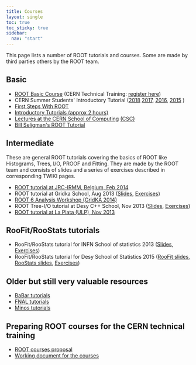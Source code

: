 ```yaml
---
title: Courses
layout: single
toc: true
toc_sticky: true
sidebar:
  nav: "start"
---
```


This page lists a number of ROOT tutorials and courses. Some are made by third parties others by the ROOT team.

## <a id="Basic" name="Basic"></a>Basic

*   [ROOT Basic Course](https://github.com/root-project/training/tree/master/BasicCourse) (CERN Technical Training: [register here](https://lms.cern.ch/ekp/servlet/ekp?TX=STRUCTUREDCATALOG&CAT=EKP000000464)) 
*   CERN Summer Students' Introductory Tutorial ([2018](https://indico.cern.ch/event/734958/) [2017](https://indico.cern.ch/event/648140/), [2016](https://indico.cern.ch/event/536772/), [2015](https://indico.cern.ch/event/395198/) )
*   [First Steps With ROOT](/node/3057)
*   [Introductory Tutorials (approx 2 hours)](/node/2121)
*   [Lectures at the CERN School of Computing](http://root.cern.ch/download/ROOT_CSC11-Handout.pdf) [(CSC)](http://csc.web.cern.ch/CSC/)
*   [Bill Seligman's ROOT Tutorial](http://www.nevis.columbia.edu/~seligman/root-class)

## <a id="Intermediate" name="Intermediate"></a>Intermediate

These are general ROOT tutorials covering the basics of ROOT like Histograms, Trees,  I/O, PROOF and Fitting. They are made by the ROOT team and consists of slides and a series of exercises described in corresponding TWIKI pages. 

*   [ROOT tutorial at JRC-IRMM, Belgium, Feb 2014](https://twiki.cern.ch/twiki/bin/view/Main/RootIRMMTutorial2013)
*   ROOT tutorial at Gridka School, Aug 2013 ([Slides](https://indico.scc.kit.edu/indico/getFile.py/access?contribId=29&sessionId=19&resId=0&materialId=slides&confId=26), [Exercises](https://twiki.cern.ch/twiki/bin/view/Main/RootGridKaTutorial2013)) 
*   [ROOT 6 Analysis Workshop (GridKA 2014)](root-6-analysis-workshop)
*   ROOT Tree-I/O tutorial at Desy C++ School,  Nov 2013 ([Slides](https://indico.desy.de/getFile.py/access?sessionId=4&resId=1&materialId=0&confId=8607), [Exercises](https://twiki.cern.ch/twiki/bin/view/Main/ROOTDesyTutorial2013)) 
*   [ROOT tutorial at La Plata (ULP), Nov 2013](https://twiki.cern.ch/twiki/bin/view/Main/ROOTLaPlataTutorial) 

## RooFit/RooStats tutorials

*   RooFit/RooStats tutorial for INFN School of statistics 2013 ([Slides](https://agenda.infn.it/getFile.py/access?contribId=15&resId=0&materialId=slides&confId=5719), [Exercises](https://twiki.cern.ch/twiki/bin/view/RooStats/RooStatsTutorialsJune2013))
*   RooFit/RooStats tutorial for Desy School of Statistics 2015 ([RooFit slides](https://indico.desy.de/getFile.py/access?contribId=6&resId=0&materialId=slides&confId=11244), [RooStats slides](https://indico.desy.de/getFile.py/access?contribId=10&resId=0&materialId=slides&confId=11244), [Exercises](https://twiki.cern.ch/twiki/bin/view/RooStats/RooStatsTutorialsMarch2015))

## Older but still very valuable resources

*   [BaBar tutorials](http://www.slac.stanford.edu/BFROOT/www/doc/workbook/workbook.html)
*   [FNAL tutorials](http://www-root.fnal.gov/root/)
*   [Minos tutorials](http://www-numi.fnal.gov/offline_software/srt_public_context/WebDocs/Companion/index.html)

## Preparing ROOT courses for the CERN technical training

*   [ROOT courses proposal](/node/2721)
*   [Working document for the courses](https://docs.google.com/spreadsheets/d/16GqoK2BvWGoX7vLgytz02LmJys7u2Mrzhfpdeg6yZGI)


